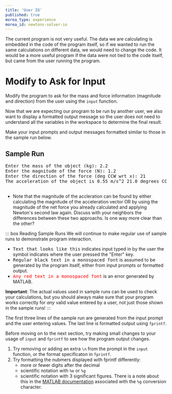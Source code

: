 ```yaml
---
title: 'User IO'
published: true
morea_type: experience
morea_id: newtons-solver-io
---
```

The current program is not very useful. The data we are calculating is
embedded in the code of the program itself, so if we wanted to run the
same calculations on different data, we would need to change the
code. It would be a more useful program if the data were not tied to
the code itself, but came from the user running the program.

# Modify to Ask for Input

Modify the program to ask for the mass and force information
(magnitude and direction) from the user using the `input` function.

Now that we are expecting our program to be run by another user, we
also want to display a formatted output message so the user does not
need to understand all the variables in the workspace to determine the
final result.

Make your input prompts and output messages formatted similar to those
in the sample run below.

## Sample Run

<pre class="env-matlab">
<samp>Enter the mass of the object (kg): <kbd>2.2</kbd>
Enter the magnitude of the force (N): <kbd>1.2</kbd>
Enter the direction of the force (deg CCW wrt x): <kbd>21</kbd>
The acceleration of the object is 0.55 m/s^2 21.0 degrees CCW from x
</samp>
</pre>

- Note that the magnitude of the accleration can be found by either
  calculating the magnitude of the acceleration vector OR by using the
  magnitude of the net force you already calculated and applying
  Newton's second law again. Discuss with your neighbors the
  differences between these two approachs. Is one way more clear than
  the other?

::: box Reading Sample Runs
We will continue to make regular use of sample runs to demonstrate program interaction.
- <kbd>Text that looks like this</kbd> indicates input typed in by the
  user the <samp class="env-matlab"><kbd></kbd></samp> symbol indicates where
  the user pressed the "Enter" key.
- <samp>Regular black text in a monospaced font</samp> is assumed to be generated by the program itself, either from input prompts or formatted output. 
- <samp style="color:red">Any red text in a monospaced font</samp> is an error generated by MATLAB.

**Important**: The actual values used in sample runs can be used to check your calculations, but you should always make sure that your program works correctly for *any* valid value entered by a user, not just those shown in the sample runs!
:::

The first three lines of the sample run are generated from the input
prompt and the user entering values. The last line is formatted output
using `fprintf`.

Before moving on to the next section, try making small changes to your
usage of `input` and `fprintf` to see how the program output changes.

1. Try removing or adding an extra `\n` from the prompt in the `input` function, or the format specificaton in `fprintf`.
2. Try formatting the nubmers displayed with fprintf differently:
   - more or fewer digits after the decimal
   - scientific notation with `%e` or `%g`
   - scientific notation with 3 significant figures. There is a note
     about this in the [MATLAB
     documentation](https://www.mathworks.com/help/matlab/ref/fprintf.html#btf8xsy-1_sep_shared-formatSpec)
     associated with the `%g` conversion character.
